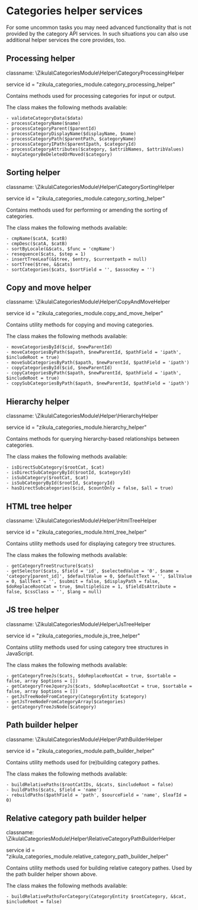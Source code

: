 Categories helper services
==========================

For some uncommon tasks you may need advanced functionality that is not provided by the category API services. In such situations you can also use additional helper services the core provides, too.

Processing helper
-----------------

classname: \Zikula\CategoriesModule\Helper\CategoryProcessingHelper

service id = "zikula_categories_module.category_processing_helper"

Contains methods used for processing categories for input or output.

The class makes the following methods available:

    - validateCategoryData($data)
    - processCategoryName($name)
    - processCategoryParent($parentId)
    - processCategoryDisplayName($displayName, $name)
    - processCategoryPath($parentPath, $categoryName)
    - processCategoryIPath($parentIpath, $categoryId)
    - processCategoryAttributes($category, $attribNames, $attribValues)
    - mayCategoryBeDeletedOrMoved($category)

Sorting helper
--------------

classname: \Zikula\CategoriesModule\Helper\CategorySortingHelper

service id = "zikula_categories_module.category_sorting_helper"

Contains methods used for performing or amending the sorting of categories.

The class makes the following methods available:

    - cmpName($catA, $catB)
    - cmpDesc($catA, $catB)
    - sortByLocale(&$cats, $func = 'cmpName')
    - resequence($cats, $step = 1)
    - insertTreeLeaf(&$tree, $entry, $currentpath = null)
    - sortTree($tree, &$cats)
    - sortCategories($cats, $sortField = '', $assocKey = '')

Copy and move helper
--------------------

classname: \Zikula\CategoriesModule\Helper\CopyAndMoveHelper

service id = "zikula_categories_module.copy_and_move_helper"

Contains utility methods for copying and moving categories.

The class makes the following methods available:

    - moveCategoriesById($cid, $newParentId)
    - moveCategoriesByPath($apath, $newParentId, $pathField = 'ipath', $includeRoot = true)
    - moveSubCategoriesByPath($apath, $newParentId, $pathField = 'ipath')
    - copyCategoriesById($cid, $newParentId)
    - copyCategoriesByPath($apath, $newParentId, $pathField = 'ipath', $includeRoot = true)
    - copySubCategoriesByPath($apath, $newParentId, $pathField = 'ipath')

Hierarchy helper
----------------

classname: \Zikula\CategoriesModule\Helper\HierarchyHelper

service id = "zikula_categories_module.hierarchy_helper"

Contains methods for querying hierarchy-based relationships between categories.

The class makes the following methods available:

    - isDirectSubCategory($rootCat, $cat)
    - isDirectSubCategoryById($rootId, $categoryId)
    - isSubCategory($rootCat, $cat)
    - isSubCategoryById($rootId, $categoryId)
    - hasDirectSubcategories($cid, $countOnly = false, $all = true)

HTML tree helper
----------------

classname: \Zikula\CategoriesModule\Helper\HtmlTreeHelper

service id = "zikula_categories_module.html_tree_helper"

Contains utility methods used for displaying category tree structures.

The class makes the following methods available:

    - getCategoryTreeStructure($cats)
    - getSelector($cats, $field = 'id', $selectedValue = '0', $name = 'category[parent_id]', $defaultValue = 0, $defaultText = '', $allValue = 0, $allText = '', $submit = false, $displayPath = false, $doReplaceRootCat = true, $multipleSize = 1, $fieldIsAttribute = false, $cssClass = '', $lang = null)

JS tree helper
--------------

classname: \Zikula\CategoriesModule\Helper\JsTreeHelper

service id = "zikula_categories_module.js_tree_helper"

Contains utility methods used for using category tree structures in JavaScript.

The class makes the following methods available:

    - getCategoryTreeJs($cats, $doReplaceRootCat = true, $sortable = false, array $options = [])
    - getCategoryTreeJqueryJs($cats, $doReplaceRootCat = true, $sortable = false, array $options = [])
    - getJsTreeNodeFromCategory(CategoryEntity $category)
    - getJsTreeNodeFromCategoryArray($categories)
    - getCategoryTreeJsNode($category)

Path builder helper
-------------------

classname: \Zikula\CategoriesModule\Helper\PathBuilderHelper

service id = "zikula_categories_module.path_builder_helper"

Contains utility methods used for (re)building category pathes.

The class makes the following methods available:

    - buildRelativePaths($rootCatIDs, &$cats, $includeRoot = false)
    - buildPaths($cats, $field = 'name')
    - rebuildPaths($pathField = 'path', $sourceField = 'name', $leafId = 0)

Relative category path builder helper
-------------------------------------

classname: \Zikula\CategoriesModule\Helper\RelativeCategoryPathBuilderHelper

service id = "zikula_categories_module.relative_category_path_builder_helper"

Contains utility methods used for building relative category pathes.
Used by the path builder helper shown above.

The class makes the following methods available:

    - buildRelativePathsForCategory(CategoryEntity $rootCategory, &$cat, $includeRoot = false)
